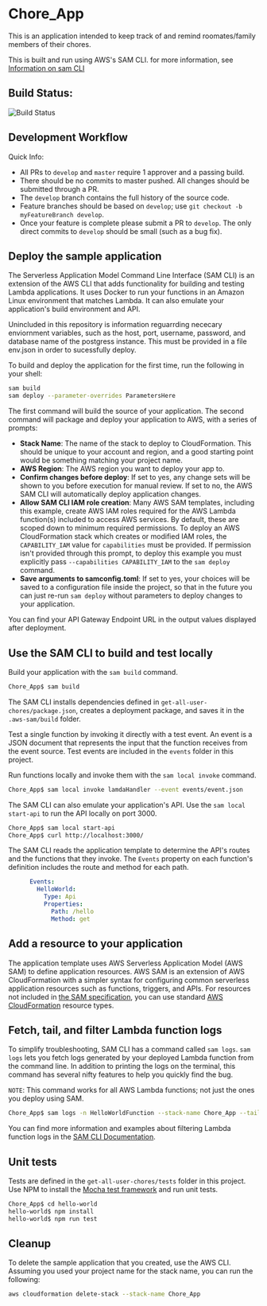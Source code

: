 # Chore_App
This is an application intended to keep track of and remind roomates/family members of their chores.

This is built and run using AWS's SAM CLI. for more information, see [Information on sam CLI](https://docs.aws.amazon.com/serverless-application-model/latest/developerguide/serverless-sam-cli-install.html)

## Build Status:

![Build Status](https://codebuild.us-west-1.amazonaws.com/badges?uuid=eyJlbmNyeXB0ZWREYXRhIjoiWGQwbysrZFE4Skg4T0diRVIwWktHTCtsZHdCNHhjOTFTQlRyaThGTFVuVjF1NDZuZ3ZJOWhEc0EyK05kajFUREFqV05jVjJtNlZTeGxkUDJFS1lhNVRBPSIsIml2UGFyYW1ldGVyU3BlYyI6ImNVWnpBOEIrRmdiZjZOUXMiLCJtYXRlcmlhbFNldFNlcmlhbCI6MX0%3D&branch=master)

## Development Workflow

Quick Info:

- All PRs to `develop` and `master` require 1 approver and a passing build.
- There should be no commits to master pushed. All changes should be submitted through a PR.
- The `develop` branch contains the full history of the source code. 
- Feature branches should be based on `develop`; use `git checkout -b myFeatureBranch develop`.
- Once your feature is complete please submit a PR to `develop`. The only direct commits to `develop` should be small (such as a bug fix).


## Deploy the sample application

The Serverless Application Model Command Line Interface (SAM CLI) is an extension of the AWS CLI that adds functionality for building and testing Lambda applications. It uses Docker to run your functions in an Amazon Linux environment that matches Lambda. It can also emulate your application's build environment and API.

Unincluded in this repository is information reguarrding nececary enviornment variables, such as the host, port, username, password, and database name of the postgress instance. This must be provided in a file env.json in order to sucessfully deploy.

To build and deploy the application for the first time, run the following in your shell:

```bash
sam build
sam deploy --parameter-overrides ParametersHere
```

The first command will build the source of your application. The second command will package and deploy your application to AWS, with a series of prompts:

* **Stack Name**: The name of the stack to deploy to CloudFormation. This should be unique to your account and region, and a good starting point would be something matching your project name.
* **AWS Region**: The AWS region you want to deploy your app to.
* **Confirm changes before deploy**: If set to yes, any change sets will be shown to you before execution for manual review. If set to no, the AWS SAM CLI will automatically deploy application changes.
* **Allow SAM CLI IAM role creation**: Many AWS SAM templates, including this example, create AWS IAM roles required for the AWS Lambda function(s) included to access AWS services. By default, these are scoped down to minimum required permissions. To deploy an AWS CloudFormation stack which creates or modified IAM roles, the `CAPABILITY_IAM` value for `capabilities` must be provided. If permission isn't provided through this prompt, to deploy this example you must explicitly pass `--capabilities CAPABILITY_IAM` to the `sam deploy` command.
* **Save arguments to samconfig.toml**: If set to yes, your choices will be saved to a configuration file inside the project, so that in the future you can just re-run `sam deploy` without parameters to deploy changes to your application.

You can find your API Gateway Endpoint URL in the output values displayed after deployment.

## Use the SAM CLI to build and test locally

Build your application with the `sam build` command.

```bash
Chore_App$ sam build
```

The SAM CLI installs dependencies defined in `get-all-user-chores/package.json`, creates a deployment package, and saves it in the `.aws-sam/build` folder.

Test a single function by invoking it directly with a test event. An event is a JSON document that represents the input that the function receives from the event source. Test events are included in the `events` folder in this project.

Run functions locally and invoke them with the `sam local invoke` command.

```bash
Chore_App$ sam local invoke lamdaHandler --event events/event.json
```

The SAM CLI can also emulate your application's API. Use the `sam local start-api` to run the API locally on port 3000.

```bash
Chore_App$ sam local start-api
Chore_App$ curl http://localhost:3000/
```

The SAM CLI reads the application template to determine the API's routes and the functions that they invoke. The `Events` property on each function's definition includes the route and method for each path.

```yaml
      Events:
        HelloWorld:
          Type: Api
          Properties:
            Path: /hello
            Method: get
```

## Add a resource to your application
The application template uses AWS Serverless Application Model (AWS SAM) to define application resources. AWS SAM is an extension of AWS CloudFormation with a simpler syntax for configuring common serverless application resources such as functions, triggers, and APIs. For resources not included in [the SAM specification](https://github.com/awslabs/serverless-application-model/blob/master/versions/2016-10-31.md), you can use standard [AWS CloudFormation](https://docs.aws.amazon.com/AWSCloudFormation/latest/UserGuide/aws-template-resource-type-ref.html) resource types.

## Fetch, tail, and filter Lambda function logs

To simplify troubleshooting, SAM CLI has a command called `sam logs`. `sam logs` lets you fetch logs generated by your deployed Lambda function from the command line. In addition to printing the logs on the terminal, this command has several nifty features to help you quickly find the bug.

`NOTE`: This command works for all AWS Lambda functions; not just the ones you deploy using SAM.

```bash
Chore_App$ sam logs -n HelloWorldFunction --stack-name Chore_App --tail
```

You can find more information and examples about filtering Lambda function logs in the [SAM CLI Documentation](https://docs.aws.amazon.com/serverless-application-model/latest/developerguide/serverless-sam-cli-logging.html).

## Unit tests

Tests are defined in the `get-all-user-chores/tests` folder in this project. Use NPM to install the [Mocha test framework](https://mochajs.org/) and run unit tests.

```bash
Chore_App$ cd hello-world
hello-world$ npm install
hello-world$ npm run test
```

## Cleanup

To delete the sample application that you created, use the AWS CLI. Assuming you used your project name for the stack name, you can run the following:

```bash
aws cloudformation delete-stack --stack-name Chore_App
```
